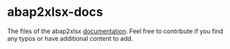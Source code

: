 # abap2xlsx-docs

The files of the abap2xlsx [documentation](https://kartefact.github.io/abap2xlsx-docs/). Feel free to contribute if you find any typos or have additional content to add.
